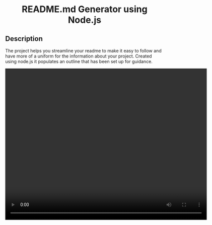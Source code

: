 
  <h1 align="center">README.md Generator using Node.js</h1>


  ## Description
  The project helps you streamline your readme to make it easy to follow and have more of a uniform for the information about your project. Created using node.js it  populates an outline that has been set up for guidance.
  
  <video src="readmevideo.webm" width="640" height="480">



  ## Table Of Contents
    [Description](#discriptionOfProject)
    [Installation](#instalationOfProject)
    -[Usage](#usageOfProject)
    - [License](#licenseOfProject)
    - [Test](#testOfProject)
    - [Issues](#issuesOfProject)
    - [Contributors](#contributorsOfProject)


<img src="WorkingNode.js.png" alt="working node.js">


  ## Installation
  undefined

  ## Usage
  We can use this to make sure that we are creating easily read README.md.

  ## License
  MIT

  This application is covered by the MIT license.

  ## Test
  No test were included.

  ## Issues
  N/A

  ## Contributors
  Just myself, Michael Griffith.


  # Github
  GriffMike167

  # Email
  griffithcmichael@gmail.com



